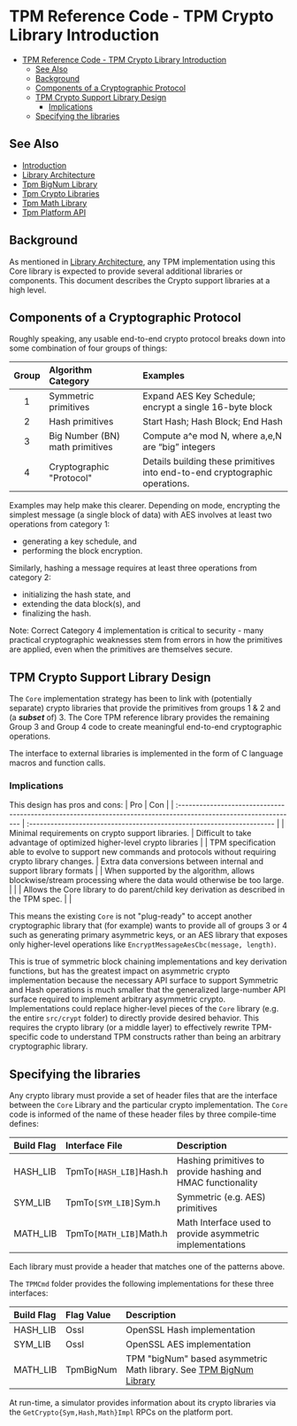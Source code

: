# TPM Reference Code - TPM Crypto Library Introduction

* [TPM Reference Code - TPM Crypto Library Introduction](#tpm-reference-code---tpm-crypto-library-introduction)
  * [See Also](#see-also)
  * [Background](#background)
  * [Components of a Cryptographic Protocol](#components-of-a-cryptographic-protocol)
  * [TPM Crypto Support Library Design](#tpm-crypto-support-library-design)
    * [Implications](#implications)
  * [Specifying the libraries](#specifying-the-libraries)

## See Also

* [Introduction](Introduction.md)
* [Library Architecture](Library.Architecture.md)
* [Tpm BigNum Library](Tpm.BigNum.Library.md)
* [Tpm Crypto Libraries](Tpm.Crypto.Libraries.md)
* [Tpm Math Library](Tpm.Math.Library.md)
* [Tpm Platform API](Tpm.Platform.Api.md)

## Background

As mentioned in [Library Architecture](Library.Architecture.md), any TPM
implementation using this Core library is expected to provide several additional
libraries or components. This document describes the Crypto support libraries at
a high level.

## Components of a Cryptographic Protocol

Roughly speaking, any usable end-to-end crypto protocol breaks down into some
combination of four groups of things:

| Group | Algorithm Category              | Examples                                                                    |
| :---: | :------------------------------ | :-------------------------------------------------------------------------- |
|   1   | Symmetric primitives            | Expand AES Key Schedule; encrypt a single 16-byte block                     |
|   2   | Hash primitives                 | Start Hash; Hash Block; End Hash                                            |
|   3   | Big Number (BN) math primitives | Compute a^e mod N, where a,e,N are “big” integers                           |
|   4   | Cryptographic "Protocol"        | Details building these primitives into end-to-end cryptographic operations. |

Examples may help make this clearer.  Depending on mode, encrypting the simplest
message (a single block of data) with AES involves at least two operations from
category 1:

* generating a key schedule, and
* performing the block encryption.

Similarly, hashing a message requires at least three operations from category 2:

* initializing the hash state, and
* extending the data block(s), and
* finalizing the hash.

Note: Correct Category 4 implementation is critical to security - many practical
cryptographic weaknesses stem from errors in how the primitives are applied,
even when the primitives are themselves secure.

## TPM Crypto Support Library Design

The `Core` implementation strategy has been to link with (potentially separate)
crypto libraries that provide the primitives from groups 1 & 2 and (a
_**subset**_ of) 3.  The Core TPM reference library provides the remaining Group
3 and Group 4 code to create meaningful end-to-end cryptographic operations.

The interface to external libraries is implemented in the form of C language
macros and function calls.

### Implications

This design has pros and cons:
| Pro                                                                                                              | Con                                                                    |
| :--------------------------------------------------------------------------------------------------------------- | :--------------------------------------------------------------------- |
| Minimal requirements on crypto support libraries.                                                                | Difficult to take advantage of optimized higher-level crypto libraries |
| TPM specification able to evolve to support new commands and protocols without requiring crypto library changes. | Extra data conversions between internal and support library formats    |
| When supported by the algorithm, allows blockwise/stream processing where the data would otherwise be too large. |                                                                        |
| Allows the Core library to do parent/child key derivation as described in the TPM spec.                          |                                                                        |

This means the existing `Core` is not "plug-ready" to accept another
cryptographic library that (for example) wants to provide all of groups 3 or 4
such as generating primary asymmetric keys, or an AES library that exposes only
higher-level operations like `EncryptMessageAesCbc(message, length)`.

This is true of symmetric block chaining implementations and key derivation
functions, but has the greatest impact on asymmetric crypto implementation
because the necessary API surface to support Symmetric and Hash operations is
much smaller that the generalized large-number API surface required to implement
arbitrary asymmetric crypto.  Implementations could replace higher-level pieces
of the `Core` library (e.g. the entire `src/crypt` folder) to directly provide
desired behavior.  This requires the crypto library (or a middle layer) to
effectively rewrite TPM-specific code to understand TPM constructs rather than
being an arbitrary cryptographic library.

## Specifying the libraries

Any crypto library must provide a set of header files that are the interface
between the `Core` Library and the particular crypto implementation. The `Core`
code is informed of the name of these header files by three compile-time
defines:

| Build Flag | Interface File          | Description                                                  |
| :--------- | :---------------------- | :----------------------------------------------------------- |
| HASH_LIB   | TpmTo`[HASH_LIB]`Hash.h | Hashing primitives to provide hashing and HMAC functionality |
| SYM_LIB    | TpmTo`[SYM_LIB]`Sym.h   | Symmetric (e.g. AES) primitives                              |
| MATH_LIB   | TpmTo`[MATH_LIB]`Math.h | Math Interface used to provide asymmetric implementations    |

Each library must provide a header that matches one of the patterns above.

The `TPMCmd` folder provides the following implementations for these three interfaces:

| Build Flag | Flag Value | Description                                                                                  |
| :--------- | :--------- | :------------------------------------------------------------------------------------------- |
| HASH_LIB   | Ossl       | OpenSSL Hash implementation                                                                  |
| SYM_LIB    | Ossl       | OpenSSL AES implementation                                                                   |
| MATH_LIB   | TpmBigNum  | TPM "bigNum" based asymmetric Math library.  See [TPM BigNum Library](Tpm.BigNum.Library.md) |

At run-time, a simulator provides information about its crypto libraries via
the `GetCrypto{Sym,Hash,Math}Impl` RPCs on the platform port.
